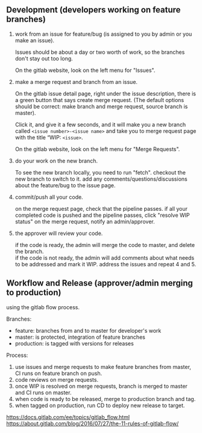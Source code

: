 ## Development (developers working on feature branches)
1. work from an issue for feature/bug (is assigned to you by admin or you make an issue).  

    Issues should be about a day or two worth of work, so the branches don't stay out too long.  

    On the gitlab website, look on the left menu for "Issues".

2. make a merge request and branch from an issue.  

    On the gitlab issue detail page, right under the issue description, there is a green button that says create merge request. (The default options should be correct: make branch and merge request, source branch is master).

    Click it, and give it a few seconds, and it will make you a new branch called `<issue number>-<issue name>` and take you to merge request page with the title “WIP: `<issue>`.  
    
    On the gitlab website, look on the left menu for "Merge Requests".

3. do your work on the new branch.  

    To see the new branch locally, you need to run "fetch". checkout the new branch to switch to it.
add any comments/questions/discussions about the feature/bug to the issue page.

4. commit/push all your code.  

    on the merge request page, check that the pipeline passes.
    if all your completed code is pushed and the pipeline passes, click "resolve WIP status" on the merge request, notify an admin/approver.

5. the approver will review your code.  

    if the code is ready, the admin will merge the code to master, and delete the branch.  
if the code is not ready, the admin will add comments about what needs to be addressed and mark it WIP. address the issues and repeat 4 and 5.


## Workflow and Release (approver/admin merging to production)
using the gitlab flow process.

Branches:
* feature: branches from and to master for developer's work
* master: is protected, integration of feature branches
* production: is tagged with versions for releases

Process:
1. use issues and merge requests to make feature branches from master, CI runs on feature branch on push.
2. code reviews on merge requests.
3. once WIP is resolved on merge requests, branch is merged to master and CI runs on master.
4. when code is ready to be released, merge to production branch and tag.
5. when tagged on production, run CD to deploy new release to target.

https://docs.gitlab.com/ee/topics/gitlab_flow.html
https://about.gitlab.com/blog/2016/07/27/the-11-rules-of-gitlab-flow/ 

